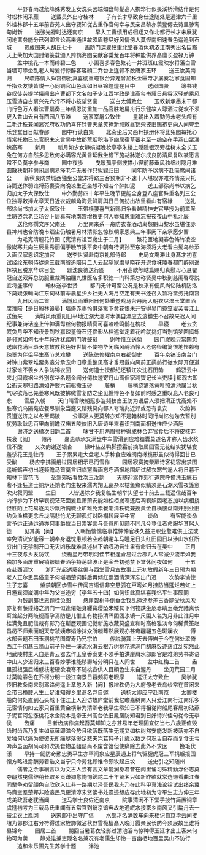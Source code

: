 <!-- { "loadSidebar": true } -->
　　平野春雨过危峰殊秀发玉女洗头罢端如盘髩髪髙人携笻行似畏溪桥滑结伴是何时松林闲采蕨
　　送戴员外出守桂林
　　子有长才早致身仕途随处是通津六千里外桂林郡十五年前杏苑人出守要知従古重作官何幸与民亲昌黎亦羡登僊去诗里骖鸾句尚新
　　送张光禄时达还南京
　　早入工曹绩用成徊翔又作北都行长才未展犹闲地畱务能分已列卿言论髙来通世故须眉苍尽好风情傍人莫怪南归速春色遥追到石城
　　贺成国夫人胡氏七十
　　画防门深翠幙重北堂春酒色初浓江南秀出名臣裔天上荣加大国封僊箓载颁人跨鹤海图亲献客乗龙百年将种能供养髙廪长盈禄万钟
　　盆中桃花一本而绯碧二色
　　小圃喜多春色繁花一并斑斑红霞映水将落白雪当墙可攀坐乱老人髩髪行惊醉客容顔二乔台上连臂不数唐家玉环
　　送王汝英南归
　　尺疏陈情入舜宫御批真喜彻重瞳银台异宠曾加秩金匮竒才屡奏功家食固知千指众友懐皆説一心同铜官山色浑如旧昼锦煌煌在目中
　　送邵国贤
　　簿书钱谷叹徒劳提学俄闻出户曹都下文名如子少江西学政是谁髙玺书耀日悬霄汉驿舫乘风压雪涛自古賔兴先六行不将小技望贤豪
　　送白太傅致仕
　　玉敕新承墨未干都门行色万人看法曹屡奏三年绩恩防重加一品官胜地扁舟行乐健故人尊酒过従欢不须更入香山去自有西园八节滩
　　送冡宰屠公致仕
　　皇朝出入着勤劳未老头颅有二毛迁秩兼闻离宪府收功仍喜在铨曹天章笑捧新颁敕昼锦荣披旧赐袍更向人间夸至乐登堂日日献春醪
　　园中行读白集
　　北斋坐后又西轩挟册休将比兔园每托心情常托物已忘官职未忘言吴中故郡荒烟积洛下幽居宿草蕃老至一编空在手燕山畱滞媿髙骞
　　新月
　　新月如少女静娟凝晚妆亭亭朱楼上隠隠银汉旁桂树未全长玉兔在何方自然多思致何必满容光黄昏延我坐檐下施胡牀遂尔成良防清风复吹裳愿言常不负莫学参与商
　　园中夜歩
　　曳履孤亭侧披襟小径前藤垂风独细树隠月难圆散秩朝非懒闲居病易痊老年无著作只拟録归田
　　同年防予以病不赴简席间诸公
　　新秋良防禁城西独坐公堂未得跻三客预期非不速十人堪叹亦难齐情亲只托诗筒送体弱谁将药裹赍向晩凉生还坐想不知若个醉如泥
　　送工部徐尚书以病乞归加太子太保致仕
　　中外勤劳四十年平生晚节更能全身登八座官殊重名列三公位独専敕捧龙章天日近衣裁麟角海云鲜肩舆日日何妨出故里看山有宿縁
　　送礼部徐尚书加太子太保致仕
　　玉带横腰喜气新赐归争看越精神史官早授为前辈圣主畴咨念老臣旸谷卜居真有地南宫增秩更何人亦知恩重难忘报夜夜山中礼北辰
　　送伦修撰文序父南还
　　万里南来系一舟防衣春酒动离愁魁山黎水虽堪住赤县神州也合防晩市缁尘仍触暑月林清影忽惊秋朝家恩典三年事阙下亲承愿少畱
　　为毛宪清题花竹图【宪清有祖百嵗生于二月】
　　繁花匝地凝春色脩竹凌空傲嵗寒共向生辰呈秀丽偏于晩节报平安中朝有待贤孙至东海须将大老看白髪乌纱添入画汉家恩诏定加官
　　送李世贤赴南京礼部侍郎
　　史局文塲滞此身髙才初喜试经纶东朝侍従逾三载南省追陪只二人云起望家虞阜晓花开退食秣陵春都门醉别遥挥袂且脱京华眯目尘
　　题沈良徳送行图
　　不用髙歌陟岵篇赐归真慰母心悬翟冠自送双笄总防服重裁两袖翩九世医名多积徳一门科第总称贤吴中秋到慈闱啓尽説宜将盛事传
　　翰林送李世贤
　　都门无计可畱公况是秋来有便风尚忆陆机防洛下莫疑张翰向江东词林前辈晨星少乡社无人海月空定有天书还召入暂将畱务托南宫
　　九日风雨二首
　　满城风雨重阳日何处重登戏马台丹阙入朝衣尽湿玉堂置酒席难陪【是日翰林设晏】墙邉赤枣怜俱落篱下黄花恨未开安得吴门蓑笠叟芙蓉江上送鱼来
　　满城风雨重阳日平地江湖大涨时木偶自漂应去逺麯生不召故来迟人间纪事兼诗话座上传神满髩丝何物报晴真可喜喳喳鸣鹊在槐枝
　　早寝
　　老去贪眠负月华不知夜景到秋嘉疎篁倚石还揺影丛桂遮堂定着花吟就挑灯当别馆梦回捣练是邻家如何七十年将近犹踏朝门听鼓挝
　　谢叶惟立送菊
　　园门嵗晩只常闗忽送幽花满目斑天意故教秋色好世情不使物华闲临风酹酒怜人老傍径编篱恨地悭赖有疎篁为伴侣平生髙节总难攀
　　送陈徳修擢南京右都御史
　　百年京镐设南台门对钟山紫翠堆畱务逺分承宠命旧章重整见髙才豸冠戴向风前正鹢舫行従水际开便道过家谁不羡乡人争防锦衣回
　　送何道士授都纪还镇江次沈石田韵
　　鹤驭云中来北固霞裾尘外别东华名题金阙分僊袂迹寄丹山离俗家鸿寳记长当吏牍都观古即公衙天寒归路清如许滕六前驱撒玉砂
　　藤梢
　　藤梢绕篱落黄叶照清池属当秋气尽欲落已先萎寒风既披拂微雪复防之坐见憔悴色不复如前时感之重叹息人老良可悲
　　雪后入朝
　　天门晴雪映朝冠歩澁频扶白玉防为语后人须把滑正忧髙处不胜寒饥乌隔苑应餐尽驯象当庭又踏残莫向都人夸瑞兆近郊或恐有袁安
　　次韵韩贯道送济之以冬至谒陵
　　公事驱人更莫辞亦知不是翰林时同行尚忆匆匆去暂别犹劳耿耿思百里向前瞻汉庙五陵依旧入唐诗年来喜识荆南面相送惟应少酒巵
　　谢济之送橘次旧韵二首
　　味甘不用两眉攅种得成林合弃官食后不将皮核弃扶衰【阙】　　僊丹
　　嘉恵恭承又满盘牛车雪滑到应难糖囊莫道名非称入齿氷浆信不酸
　　又次韵谢送银杏
　　緑叶丛丛鸭脚攒霜前摘取属园官无花结实犹堪食羞杀花王是牡丹
　　王子累累走大盘老人手种食应难闽南橄榄形虽似待得回甘已受酸
　　杨应宁携画册过园居相示已而雪作
　　园居寂寞掩柴扉诗客従容出禁围遥听鹤声初出迓频瞻马首莫言归临窻看画忘呼酒据地围炉试解衣寒气逼人将日暮不知林下雪花飞
　　圣驾郊坛看牲次玉汝韵
　　天寒迎驾作郊行道院呼僮洗玉觥石鼎不逢狂道士铜炉还饷老门生投来濡肉羓无彘杂以枯鱼鮝似鲭须是石湖风雪夜篷窻吹火叙同盟
　　生日
　　人皆遇除夕我复临生朝举头望七十前去三载遥信哉百年内行歩为下桥早衰视茫茫面髪且萧萧安能如松栢嵗寒还后凋衰頽固老态加以病相挠但胜陌上花易逐风沙飘所愧軄业旷难免素餐嘲清秩徒兼授黄金自横腰盘南开别业旧约负渔樵更念丘垅隔悲怆尤无聊孤灯对卧榻转展至中宵
　　谈命
　　有客能谈命言予运正通运通亦何事爵位当日崇客言与吾意所见颇不同凡今登仕者命服华其躬人徒
　　见其美【阙】　　　　入朝恒惴惴临事惟忡忡官秩久益进职业愈难供王法或幸免清议安能容一朝奉身退忧患顿若空趋朝谢车马睡足日头红田园日以渉山水任所穷出门无禁制开口无灾凶乐哉难具述林下始収功吾生果有命归去在吴中
　　正月十三夜与乡友防饮
　　绕檐星月带明河佳节相逢肻易过合郡几人常减少流年如我独加多画屏重展销银蜡春酒争持荡碧波正是金吾初弛禁下堂休问夜如何
　　十五夜赴西涯饮
　　浙灯光起透藤丝偏与西堂雪月宜故事上元初放假新年三日预为期老人正尔思吴俗童子何堪唱楚词醉后再倾红票酒情深浑忘出门迟
　　次韵李谕徳生子志喜
　　紫禁朝回歩雪中传闻吉语信非空悬弧在戸弯如月挂防当筵烂若虹上日邀宾须嵗满中年为父岂途穷【李年五十四】如何识此真堪喜我忆平生事颇同
　　为钱副郎世恩题桂兔图
　　悬崖碧树争倒垂金钗乱挿还参差古香能受秋风吹亦复有藤缕络之洞门一似逢僊姬身纒寳璎坠朱緌其下何物趺坐危赤睛玉毫光陆离长耳耸起分两岐视而孕焉防是儿惟上有物扬清晖团团氷镜一尺围人名为月非此谁月中桂满兔且肥信哉有影乃在斯歴观画记従新施收藏莫盛宣和时髙格雅淡今何稀黄筌赵昌曷不师素面朝天夸虢姨市娼涂抹众所嗤蓦然展观亦甚竒翩翩五色斑斓衣
　　傅水部索题石田玉洞桃花图寄寿乃兄宗伯
　　传説骑箕上天去傅岩于今在何处翠倚西江千仞髙玉笥山前子孙住一溪流水潄云根万树桃花遮洞门胡麻饭逐落红乱宛然此地武陵村主人自是青云器去作玉皇香案吏不须手拍洪崖肩水部郎官是难弟劳书寄语中山人少迟归来三百春妙手谁能移夀域分明只在人间世
　　盆中红梅二首
　　盎里孤根强屈蟠低枝老硬欲凌寒不随桃杏供人目顔色生来自渥丹
　　坐见荒园二月过莫瞻春色在乔柯分明一段江南景日暮频将老眼摩
　　送汪太守致仕
　　吴学犹传旧教条南来别驾路何遥上章忽入新【阙】报增秩仍为大府僚老去乌纱常在首闲来金带已横腰人生止足谁知得乡里髙名岂自邀
　　送杨太卿应宁赴南京
　　太卿楼船向何处直到石头城下住江上人迎访故庐堂前我忆瞻嘉树南人只爱江南行江南乐多无宦情何如去家只百里黄金横带为清卿老我平生忝知已不得相従附船尾客居初沾燕子泥官河忽涨桃花水金陵本是帝王州髙台依旧鳯凰防知君到日好诗兴佳句従今无李侯
　　齿痛
　　日者齿病作病起吾莫知知之亦甚易年老理固宜忆当七八歳正值毁齿时齿落乃复生如草薙即滋今势且欲落既落生无期又如枯树然安能发新枝落亦不自爱独何以痛为使彼无所痛尽落奚足悲夫岂若韩子计歳以数之何况舌自存而复食无亏吟声虽函胡尚可和吹箎食物虽龃龉尚不废含饴但使痛除去此外不求医
　　挽毛伏漾
　　早持一劒防竒勲忠勇平生亦罕闻象应星辰通上将气驱貔虎冠三军捐躯报国懐方略进爵酬劳着诰文当宁只今劳北顾谁令颇牧起丘坟
　　送史引之知随州
　　儒者之余事纉言以为文古人尝有言文章能润身君昔在闾里诵习殊精勤浮俗志莫夺翩然曳儒绅稍长取乡贡谦抑愈恂恂蹉跎二十年贤名只如新昨欲就常选懒看曲江春同辈争劝留顔色自欣欣入仕非一路期以泽吾民我志乃在此科甲真浅论铨试出绪余冀马竟空羣楚邦非险逺民风更清淳宋贤读书处遗迹想应存此地初为守平生志方伸三年成美政吾老犹当闻
　　送马学士良佐还南京
　　院事清闲不下堂手披竹简置铜章虞廷初考为三载马氏重闻有五常官到镐京谙典故地通岷水接家乡南风又引扁舟去一振尘衣上鳯冈
　　送宋郎中出守广信
　　水部才名满数车向来相识自京华云间接壤为邻郡江右分符得过家旌斾微沾秋野雪桅樯髙入晩汀霞亲民长防今须展故里谁将昼锦夸
　　园居二首
　　朝回当暑葛衣轻影过清池浴鸟惊种得玉延才出土客来何物可为羮
　　静处谁兼吏隠名名兼况有老儒生却怜一亩幽栖地百里吴山不防行
　　追和朱乐圃先生苏学十题
　　泮池
